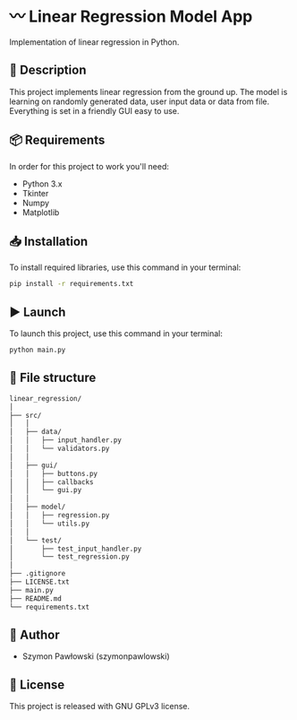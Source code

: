 # 〰️ Linear Regression Model App
Implementation of linear regression in Python.

## 📄 Description
This project implements linear regression from the ground up. The model is learning on randomly generated data, user input data or data from file. Everything is set in a friendly GUI easy to use.

## 📦 Requirements
In order for this project to work you'll need:
- Python 3.x
- Tkinter
- Numpy
- Matplotlib

## 📥 Installation
To install required libraries, use this command in your terminal:
```bash
pip install -r requirements.txt
```

## ▶️ Launch
To launch this project, use this command in your terminal:
```bash
python main.py
```

## 📁 File structure
```bash
linear_regression/
│
├── src/
│   │
│   ├── data/
│   │   ├── input_handler.py
│   │   └── validators.py
│   │
│   ├── gui/
│   │   ├── buttons.py
│   │   ├── callbacks
│   │   └── gui.py
│   │
│   ├── model/
│   │   ├── regression.py
│   │   └── utils.py
│   │
│   └── test/
│       ├── test_input_handler.py
│       └── test_regression.py
│
├── .gitignore
├── LICENSE.txt
├── main.py 
├── README.md
└── requirements.txt
```

## 👤 Author
- Szymon Pawłowski (szymonpawlowski)

## 📃 License
This project is released with GNU GPLv3 license.
